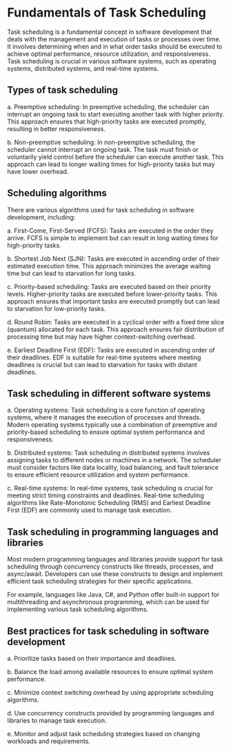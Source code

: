 # Fundamentals of Task Scheduling

Task scheduling is a fundamental concept in software development that deals with the management and execution of tasks or processes over time. It involves determining when and in what order tasks should be executed to achieve optimal performance, resource utilization, and responsiveness. Task scheduling is crucial in various software systems, such as operating systems, distributed systems, and real-time systems.

## Types of task scheduling

a. Preemptive scheduling: In preemptive scheduling, the scheduler can interrupt an ongoing task to start executing another task with higher priority. This approach ensures that high-priority tasks are executed promptly, resulting in better responsiveness.

b. Non-preemptive scheduling: In non-preemptive scheduling, the scheduler cannot interrupt an ongoing task. The task must finish or voluntarily yield control before the scheduler can execute another task. This approach can lead to longer waiting times for high-priority tasks but may have lower overhead.

## Scheduling algorithms

There are various algorithms used for task scheduling in software development, including:

a. First-Come, First-Served (FCFS): Tasks are executed in the order they arrive. FCFS is simple to implement but can result in long waiting times for high-priority tasks.

b. Shortest Job Next (SJN): Tasks are executed in ascending order of their estimated execution time. This approach minimizes the average waiting time but can lead to starvation for long tasks.

c. Priority-based scheduling: Tasks are executed based on their priority levels. Higher-priority tasks are executed before lower-priority tasks. This approach ensures that important tasks are executed promptly but can lead to starvation for low-priority tasks.

d. Round Robin: Tasks are executed in a cyclical order with a fixed time slice (quantum) allocated for each task. This approach ensures fair distribution of processing time but may have higher context-switching overhead.

e. Earliest Deadline First (EDF): Tasks are executed in ascending order of their deadlines. EDF is suitable for real-time systems where meeting deadlines is crucial but can lead to starvation for tasks with distant deadlines.

## Task scheduling in different software systems

a. Operating systems: Task scheduling is a core function of operating systems, where it manages the execution of processes and threads. Modern operating systems typically use a combination of preemptive and priority-based scheduling to ensure optimal system performance and responsiveness.

b. Distributed systems: Task scheduling in distributed systems involves assigning tasks to different nodes or machines in a network. The scheduler must consider factors like data locality, load balancing, and fault tolerance to ensure efficient resource utilization and system performance.

c. Real-time systems: In real-time systems, task scheduling is crucial for meeting strict timing constraints and deadlines. Real-time scheduling algorithms like Rate-Monotonic Scheduling (RMS) and Earliest Deadline First (EDF) are commonly used to manage task execution.

## Task scheduling in programming languages and libraries

Most modern programming languages and libraries provide support for task scheduling through concurrency constructs like threads, processes, and async/await. Developers can use these constructs to design and implement efficient task scheduling strategies for their specific applications.

For example, languages like Java, C#, and Python offer built-in support for multithreading and asynchronous programming, which can be used for implementing various task scheduling algorithms.

## Best practices for task scheduling in software development

a. Prioritize tasks based on their importance and deadlines.

b. Balance the load among available resources to ensure optimal system performance.

c. Minimize context switching overhead by using appropriate scheduling algorithms.

d. Use concurrency constructs provided by programming languages and libraries to manage task execution.

e. Monitor and adjust task scheduling strategies based on changing workloads and requirements.